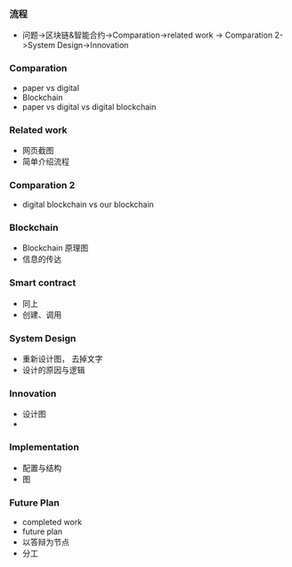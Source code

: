 ### 流程

- 问题->区块链&智能合约->Comparation->related work -> Comparation 2->System Design->Innovation



### Comparation

- paper vs digital
- Blockchain
- paper vs digital vs digital blockchain



### Related work

- 网页截图
- 简单介绍流程



### Comparation 2

- digital blockchain vs our blockchain



### Blockchain

- Blockchain 原理图
- 信息的传达

### Smart contract

- 同上
- 创建、调用



### System Design

- 重新设计图， 去掉文字
- 设计的原因与逻辑



### Innovation

- 设计图
- 



### Implementation

- 配置与结构
- 图



### Future Plan

- completed work
- future plan
- 以答辩为节点
- 分工
